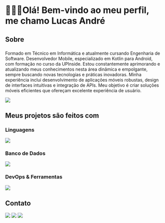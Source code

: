 <h1 align="left"> 👨🏻‍💻Olá! Bem-vindo ao meu perfil, me chamo Lucas André</h1>

###

<h2 align="left">Sobre</h2>

###

<p>
  Formado em Técnico em Informática e atualmente cursando Engenharia de Software. Desenvolvedor Mobile, especializado em Kotlin para Android, com formação no curso da UPInside. Estou constantemente aprimorando e atualizando meus conhecimentos nesta área dinâmica e empolgante, sempre buscando novas tecnologias e práticas inovadoras. Minha experiência inclui desenvolvimento de aplicações móveis robustas, design de interfaces intuitivas e integração de APIs. Meu objetivo é criar soluções móveis eficientes que ofereçam excelente experiência de usuário. 
</p>
<img src="https://github-readme-stats.vercel.app/api/top-langs/?Romalua=anuraghazra&layout=compact">
  
###

<h2 align="left">Meus projetos são feitos com</h2>

###

 <strong><h3>Linguagens</h3></strong>

<div>
  <img src="https://skillicons.dev/icons?i=kotlin,golang,python,java," />
</div>

 <strong><h3>Banco de Dados</h3></strong>

 <div>
  <img src="https://skillicons.dev/icons?i=sqlite,mysql" />
</div>

 <strong><h3>DevOps & Ferramentas</h3></strong>

<div>
 <img src="https://skillicons.dev/icons?i=git,idea,vscode,androidstudio" />
</div>
<h2> Contato </h2>
<div style"display: inline_block">
    <a href="mailto:lucasradiaradiador@gmail.com"><img
            src="https://img.shields.io/badge/-Gmail-FF0000?style=for-the-badge&logo=gmail&logoColor=white" target="_blank"></a>
    <a href="https://www.linkedin.com/in/lucas-andre98/" target="_blank"><img
            src="https://img.shields.io/badge/-LinkedIn-%230077B5?style=for-the-badge&logo=linkedin&logoColor=white" target="_blank"></a>
    <a href="https://medium.com/@lucasradiaradiador" target="_blank"><img
            src="https://img.shields.io/badge/-Medium-000000?style=for-the-badge&logo=medium&logoColor=white" target="_blank"></a>

</div>

